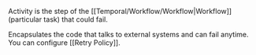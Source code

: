 Activity is the step of the [[Temporal/Workflow/Workflow|Workflow]] (particular task) that could fail.

Encapsulates the code that talks to external systems and can fail anytime. You can configure [[Retry Policy]].